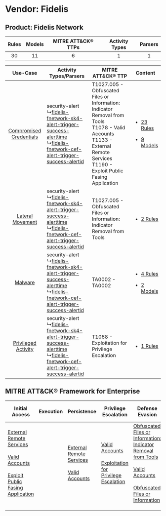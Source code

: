 Vendor: Fidelis
===============
Product: Fidelis Network
------------------------
| Rules | Models | MITRE ATT&CK® TTPs | Activity Types | Parsers |
|:-----:|:------:|:------------------:|:--------------:|:-------:|
|  30   |   11   |         6          |       1        |    1    |

|    Use-Case    | Activity Types/Parsers    | MITRE ATT&CK® TTP    | Content    |
|:----:| ---- | ---- | ---- |
| [Compromised Credentials](../../../UseCases/uc_compromised_credentials.md) |  security-alert<br> ↳[fidelis-fnetwork-sk4-alert-trigger-success-alerttime](Ps/pC_fidelisfnetworksk4alerttriggersuccessalerttime.md)<br> ↳[fidelis-fnetwork-cef-alert-trigger-success-alertid](Ps/pC_fidelisfnetworkcefalerttriggersuccessalertid.md)<br> | T1027.005 - Obfuscated Files or Information: Indicator Removal from Tools<br>T1078 - Valid Accounts<br>T1133 - External Remote Services<br>T1190 - Exploit Public Fasing Application<br> | [<ul><li>23 Rules</li></ul><ul><li>9 Models</li></ul>](RM/r_m_fidelis_fidelis_network_Compromised_Credentials.md) |
|        [Lateral Movement](../../../UseCases/uc_lateral_movement.md)        |  security-alert<br> ↳[fidelis-fnetwork-sk4-alert-trigger-success-alerttime](Ps/pC_fidelisfnetworksk4alerttriggersuccessalerttime.md)<br> ↳[fidelis-fnetwork-cef-alert-trigger-success-alertid](Ps/pC_fidelisfnetworkcefalerttriggersuccessalertid.md)<br> | T1027.005 - Obfuscated Files or Information: Indicator Removal from Tools<br>    | [<ul><li>2 Rules</li></ul>](RM/r_m_fidelis_fidelis_network_Lateral_Movement.md)    |
|    [Malware](../../../UseCases/uc_malware.md)    |  security-alert<br> ↳[fidelis-fnetwork-sk4-alert-trigger-success-alerttime](Ps/pC_fidelisfnetworksk4alerttriggersuccessalerttime.md)<br> ↳[fidelis-fnetwork-cef-alert-trigger-success-alertid](Ps/pC_fidelisfnetworkcefalerttriggersuccessalertid.md)<br> | TA0002 - TA0002<br>    | [<ul><li>4 Rules</li></ul><ul><li>2 Models</li></ul>](RM/r_m_fidelis_fidelis_network_Malware.md)    |
|     [Privileged Activity](../../../UseCases/uc_privileged_activity.md)     |  security-alert<br> ↳[fidelis-fnetwork-sk4-alert-trigger-success-alerttime](Ps/pC_fidelisfnetworksk4alerttriggersuccessalerttime.md)<br> ↳[fidelis-fnetwork-cef-alert-trigger-success-alertid](Ps/pC_fidelisfnetworkcefalerttriggersuccessalertid.md)<br> | T1068 - Exploitation for Privilege Escalation<br>    | [<ul><li>1 Rules</li></ul>](RM/r_m_fidelis_fidelis_network_Privileged_Activity.md)    |

MITRE ATT&CK® Framework for Enterprise
--------------------------------------
| Initial Access                                                                                                                                                                                                                         | Execution | Persistence                                                                                                                                      | Privilege Escalation                                                                                                                                          | Defense Evasion                                                                                                                                                                                                                                                               | Credential Access | Discovery | Lateral Movement | Collection | Command and Control | Exfiltration | Impact |
| -------------------------------------------------------------------------------------------------------------------------------------------------------------------------------------------------------------------------------------- | --------- | ------------------------------------------------------------------------------------------------------------------------------------------------ | ------------------------------------------------------------------------------------------------------------------------------------------------------------- | ----------------------------------------------------------------------------------------------------------------------------------------------------------------------------------------------------------------------------------------------------------------------------- | ----------------- | --------- | ---------------- | ---------- | ------------------- | ------------ | ------ |
| [External Remote Services](https://attack.mitre.org/techniques/T1133)<br><br>[Valid Accounts](https://attack.mitre.org/techniques/T1078)<br><br>[Exploit Public Fasing Application](https://attack.mitre.org/techniques/T1190)<br><br> |           | [External Remote Services](https://attack.mitre.org/techniques/T1133)<br><br>[Valid Accounts](https://attack.mitre.org/techniques/T1078)<br><br> | [Valid Accounts](https://attack.mitre.org/techniques/T1078)<br><br>[Exploitation for Privilege Escalation](https://attack.mitre.org/techniques/T1068)<br><br> | [Obfuscated Files or Information: Indicator Removal from Tools](https://attack.mitre.org/techniques/T1027/005)<br><br>[Valid Accounts](https://attack.mitre.org/techniques/T1078)<br><br>[Obfuscated Files or Information](https://attack.mitre.org/techniques/T1027)<br><br> |                   |           |                  |            |                     |              |        |